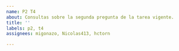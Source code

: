 ```yaml
---
name: P2 T4
about: Consultas sobre la segunda pregunta de la tarea vigente.
title: ''
labels: p2, t4
assignees: migonazo, Nicolas413, hctorn

---
```



